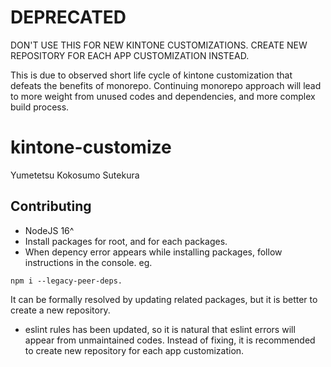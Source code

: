 # DEPRECATED

DON'T USE THIS FOR NEW KINTONE CUSTOMIZATIONS.
CREATE NEW REPOSITORY FOR EACH APP CUSTOMIZATION INSTEAD.

This is due to observed short life cycle of kintone customization that defeats the benefits of monorepo.
Continuing monorepo approach will lead to more weight from unused codes and dependencies, and more complex build process.



# kintone-customize

Yumetetsu
Kokosumo
Sutekura


## Contributing

- NodeJS 16^
- Install packages for root, and for each packages.
- When depency error appears while installing packages, follow instructions in the console. 
eg. 

```
npm i --legacy-peer-deps.
```

It can be formally resolved by updating related packages, but it is better to create a new repository.

- eslint rules has been updated, so it is natural that eslint errors will appear from unmaintained codes. 
Instead of fixing, it is recommended to create new repository for each app customization.


